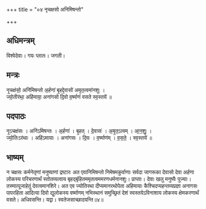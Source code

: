 +++
title = "०४ नृचक्षसो अनिमिषन्तो"

+++
## अधिमन्त्रम्
विश्वेदेवाः। गयः प्लातः। जगती।

## मन्त्रः
नृ॒चक्ष॑सो॒ अनि॑मिषन्तो अ॒र्हणा॑ बृ॒हद्दे॒वासो॑ अमृत॒त्वमा॑नशुः ।  
ज्यो॒तीर॑था॒ अहि॑माया॒ अना॑गसो दि॒वो व॒र्ष्माणं॑ वसते स्व॒स्तये॑ ॥

## पदपाठः
नृ॒ऽचक्ष॑सः । अनि॑ऽमिषन्तः । अ॒र्हणा॑ । बृ॒हत् । दे॒वासः॑ । अ॒मृ॒त॒ऽत्वम् । आ॒न॒शुः॒ ।  
ज्यो॒तिःऽर॑थाः । अहि॑ऽमायाः । अना॑गसः । दि॒वः । व॒र्ष्माण॑म् । व॒स॒ते॒ । स्व॒स्तये॑ ॥

## भाष्यम्
न चक्षसः कर्मनेतृणां मनुष्याणां द्रष्टारः अत एवानिमिषन्तो निमेषमकुर्वाणाः सर्वदा जागरूका देवासो देवा अर्हणा लोकस्य परिचरणार्थं स्तोतव्यत्वाय बृहद्बृंहितममृतत्वममरणधर्मनानशुः। प्राप्ताः। देवाः खलु मनुष्यैः पुज्याः। तस्मात्पूजाहेतुं देवत्वमानशिरे। अत एव ज्योतिरथा दीप्यमानरथोपेता अहिमायाः कैश्चिदप्यहन्तव्यप्रज्ञा अनागसः पापरहिता आदित्या दिवो द्युलोकस्य वर्ष्माणम् नभिस्थानं समुच्छ्रितं देशं स्वस्तयेऽविनाशाय लोकस्य क्षेमकरणार्थं वसते। अधिवसन्ति। यद्वा। स्वतेजसाच्छादयन्ति॥४॥